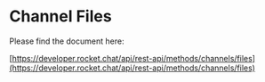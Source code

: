 # Channel Files

Please find the document here: 

[https://developer.rocket.chat/api/rest-api/methods/channels/files](https://developer.rocket.chat/api/rest-api/methods/channels/files)

